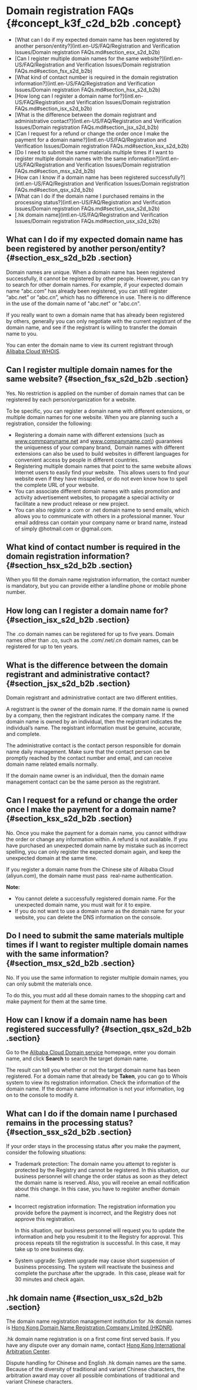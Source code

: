 # Domain registration FAQs {#concept_k3f_c2d_b2b .concept}

-   [What can I do if my expected domain name has been registered by another person/entity?](intl.en-US/FAQ/Registration and Verification Issues/Domain registration FAQs.md#section_esx_s2d_b2b)
-   [Can I register multiple domain names for the same website?](intl.en-US/FAQ/Registration and Verification Issues/Domain registration FAQs.md#section_fsx_s2d_b2b)
-   [What kind of contact number is required in the domain registration information?](intl.en-US/FAQ/Registration and Verification Issues/Domain registration FAQs.md#section_hsx_s2d_b2b)
-   [How long can I register a domain name for?](intl.en-US/FAQ/Registration and Verification Issues/Domain registration FAQs.md#section_isx_s2d_b2b)
-   [What is the difference between the domain registrant and administrative contact?](intl.en-US/FAQ/Registration and Verification Issues/Domain registration FAQs.md#section_jsx_s2d_b2b)
-   [Can I request for a refund or change the order once I make the payment for a domain name?](intl.en-US/FAQ/Registration and Verification Issues/Domain registration FAQs.md#section_ksx_s2d_b2b)
-   [Do I need to submit the same materials multiple times if I want to register multiple domain names with the same information?](intl.en-US/FAQ/Registration and Verification Issues/Domain registration FAQs.md#section_msx_s2d_b2b)
-   [How can I know if a domain name has been registered successfully?](intl.en-US/FAQ/Registration and Verification Issues/Domain registration FAQs.md#section_qsx_s2d_b2b)
-   [What can I do if the domain name I purchased remains in the processing status?](intl.en-US/FAQ/Registration and Verification Issues/Domain registration FAQs.md#section_ssx_s2d_b2b)
-   [.hk domain name](intl.en-US/FAQ/Registration and Verification Issues/Domain registration FAQs.md#section_usx_s2d_b2b)

## What can I do if my expected domain name has been registered by another person/entity? {#section_esx_s2d_b2b .section}

Domain names are unique. When a domain name has been registered successfully, it cannot be registered by other people. However, you can try to search for other domain names. For example, if your expected domain name “abc.com” has already been registered, you can still register “abc.net” or “abc.cn”, which has no difference in use. There is no difference in the use of the domain name of "abc.net" or "abc.cn".

If you really want to own a domain name that has already been registered by others, generally you can only negotiate with the current registrant of the domain name, and see if the registrant is willing to transfer the domain name to you.

You can enter the domain name to view its current registrant through [Alibaba Cloud WHOIS](https://www.alibabacloud.com/whois).

## Can I register multiple domain names for the same website? {#section_fsx_s2d_b2b .section}

Yes. No restriction is applied on the number of domain names that can be registered by each person/organization for a website.

To be specific, you can register a domain name with different extensions, or multiple domain names for one website. When you are planning such a registration, consider the following:

-   Registering a domain name with different extensions \(such as www.commpanyname.net and www.companyname.con\) guarantees the uniqueness of your company brand,  Domain names with different extensions can also be used to build websites in different languages for convenient access by people in different countries.
-   Registering multiple domain names that point to the same website allows Internet users to easily find your website.  This allows users to find your website even if they have misspelled, or do not even know how to spell the complete URL of your website.
-   You can associate different domain names with sales promotion and activity advertisement websites, to propagate a special activity or facilitate a new product release or new project.
-   You can also register a .com or .net domain name to send emails, which allows you to communicate with others in a professional manner. Your email address can contain your company name or brand name, instead of simply @hotmail.com or @gmail.com.

## What kind of contact number is required in the domain registration information? {#section_hsx_s2d_b2b .section}

When you fill the domain name registration information, the contact number is mandatory, but you can provide either a landline phone or mobile phone number.

## How long can I register a domain name for? {#section_isx_s2d_b2b .section}

The .co domain names can be registered for up to five years. Domain names other than .co, such as the .com/.net/.cn domain names, can be registered for up to ten years.

## What is the difference between the domain registrant and administrative contact? {#section_jsx_s2d_b2b .section}

Domain registrant and administrative contact are two different entities.

A registrant is the owner of the domain name. If the domain name is owned by a company, then the registrant indicates the company name. If the domain name is owned by an individual, then the registrant indicates the individual’s name. The registrant information must be genuine, accurate, and complete.

The administrative contact is the contact person responsible for domain name daily management. Make sure that the contact person can be promptly reached by the contact number and email, and can receive domain name related emails normally.

If the domain name owner is an individual, then the domain name management contact can be the same person as the registrant.

## Can I request for a refund or change the order once I make the payment for a domain name? {#section_ksx_s2d_b2b .section}

No. Once you make the payment for a domain name, you cannot withdraw the order or change any information within. A refund is not available. If you have purchased an unexpected domain name by mistake such as incorrect spelling, you can only register the expected domain again, and keep the unexpected domain at the same time.

If you register a domain name from the Chinese site of Alibaba Cloud \(aliyun.com\), the domain name must pass  real-name authentication.

**Note:** 

-   You cannot delete a successfully registered domain name. For the unexpected domain name, you must wait for it to expire.
-   If you do not want to use a domain name as the domain name for your website, you can delete the DNS information on the console.

## Do I need to submit the same materials multiple times if I want to register multiple domain names with the same information? {#section_msx_s2d_b2b .section}

No. If you use the same information to register multiple domain names, you can only submit the materials once.

To do this, you must add all these domain names to the shopping cart and make payment for them at the same time.

## How can I know if a domain name has been registered successfully? {#section_qsx_s2d_b2b .section}

Go to the [Alibaba Cloud Domain service](https://www.alibabacloud.com/domain) homepage, enter you domain name, and click **Search** to search the target domain name.

The result can tell you whether or not the target domain name has been registered. For a domain name that already be **Taken**, you can go to Whois system to view its registration information. Check the information of the domain name. If the domain name information is not your information, log on to the console to modify it.

## What can I do if the domain name I purchased remains in the processing status? {#section_ssx_s2d_b2b .section}

If your order stays in the processing status after you make the payment, consider the following situations:

-   Trademark protection: The domain name you attempt to register is protected by the Registry and cannot be registered. In this situation, our business personnel will change the order status as soon as they detect the domain name is reserved. Also, you will receive an email notification about this change. In this case, you have to register another domain name.

-   Incorrect registration information: The registration information you provide before the payment is incorrect, and the Registry does not approve this registration.

    In this situation, our business personnel will request you to update the information and help you resubmit it to the Registry for approval. This process repeats till the registration is successful. In this case, it may take up to one business day.

-   System upgrade: System upgrade may cause short suspension of business processing. The system will reactivate the business and complete the purchase after the upgrade.  In this case, please wait for 30 minutes and check again.


## .hk domain name {#section_usx_s2d_b2b .section}

The domain name registration management institution for .hk domain names is [Hong Kong Domain Name Registration Company Limited \(HKDNR\)](https://www.hkdnr.hk/).

.hk domain name registration is on a first come first served basis. If you have any dispute over any domain name, contact [Hong Kong International Arbitration Center](http://www.hkiac.org/).

Dispute handling for Chinese and English .hk domain names are the same. Because of the diversity of traditional and variant Chinese characters, the arbitration award may cover all possible combinations of traditional and variant Chinese characters.

